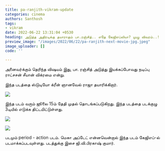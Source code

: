 ```yaml
---
title: pa-ranjith-vikram-update
categories: cinema
authors: Santhosh
tags:
- vikram
date: 2022-06-22 13:31:04 +0530
heading: அடுத்த அதிரடிக்கு தயாராகும் பா.ரஞ்சித்.. எதே கேஜிஎப்லியா? முழு விவரம்..!
preview_image: "/images/2022/06/22/pa-ranjith-next-movie-jpg.jpeg"
image_uploader: []
code: ''

---
```


அனைவர்க்கும் தெரிந்த விஷயம் இது, பா. ரஞ்சித் அடுத்து இயக்கப்போவது நடிப்பு ராட்சசன் சீயான் விக்ரமை என்று.

இந்த படத்தை ஸ்டுடியோ க்ரீன் ஞானவேல் ராஜா தயாரிக்கிறார்.

![](/images/2022/06/22/pa-ranjith-vikram-gnanavel-3-jpg.jpeg)

இந்த படம் வரும் ஜூலை 15ம் தேதி முதல் தொடங்கப்படுகிறது. இந்த படத்தை படக்குழு 3டியில் எடுக்க திட்டமிட்டுள்ளது.

![](/images/2022/06/22/pa-ranjith-vikram-gnanavel-webp.jpeg)

![](/images/2022/06/22/pa-ranjith-vikram-gnanavel-1-jpg.jpeg)

படமும் period - action படம். மெகா அப்டேட் என்னவென்றால் இந்த படம் கேஜிஎப்-ல் படமாக்கப்படவுள்ளது. படத்துக்கு இசை ஜி.வி.பிரகாஷ் குமார்.
